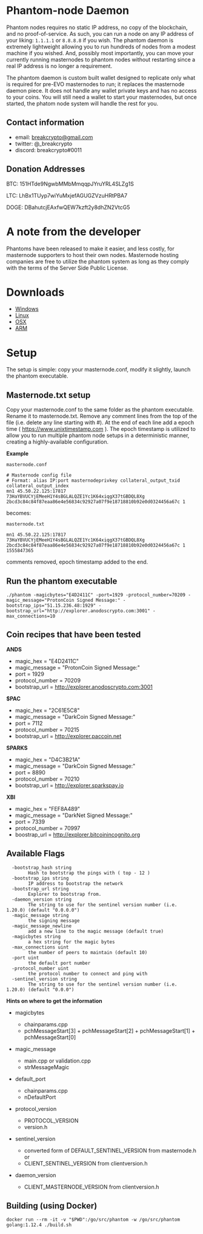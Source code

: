 # Phantom-node Daemon

Phantom nodes requires no static IP address, no copy of the blockchain, and no proof-of-service. As such, you can run a node on any IP address of your liking: `1.1.1.1` or `8.8.8.8` if you wish. The phantom daemon is extremely lightweight allowing you to run hundreds of nodes from a modest machine if you wished. And, possibly most importantly, you can move your currently running masternodes to phantom nodes without restarting since a real IP address is no longer a requirement.

The phantom daemon is custom built wallet designed to replicate only what is required for pre-EVO masternodes to run; it replaces the masternode daemon piece. It does not handle any wallet private keys and has no access to your coins. You will still need a wallet to start your masternodes, but once started, the phatom node system will handle the rest for you.

## Contact information

* email: breakcrypto@gmail.com
* twitter: @_breakcrypto
* discord: breakcrypto#0011

## Donation Addresses
BTC: 151HTde9NgwbMMbMmqqpJYruYRL4SLZg1S

LTC: LhBx1TUyp7wiYuMxjefAGUGZVzuHRtPBA7

DOGE: DBahutcjEAxfwQEW7kzft2y8dhZN2VtcG5

# A note from the developer

Phantoms have been released to make it easier, and less costly, for masternode supporters to host their own nodes. Masternode hosting companies are free to utilize the phantom system as long as they comply with the terms of the Server Side Public License. 

# Downloads

* [Windows](https://github.com/breakcrypto/phantom/releases/download/v0.0.2/phantom-windows-amd64.exe)
* [Linux](https://github.com/breakcrypto/phantom/releases/download/v0.0.2/phantom-linux-amd64)
* [OSX](https://github.com/breakcrypto/phantom/releases/download/v0.0.2/phantom-darwin-amd64)
* [ARM](https://github.com/breakcrypto/phantom/releases/download/v0.0.2/phantom-linux-arm)

# Setup 

The setup is simple: copy your masternode.conf, modify it slightly, launch the phantom executable.

## Masternode.txt setup

Copy your masternode.conf to the same folder as the phantom executable. Rename it to masternode.txt. Remove any comment lines from the top of the file (i.e. delete any line starting with #). At the end of each line add a epoch time ( https://www.unixtimestamp.com ). The epoch timestamp is utilized to allow you to run multiple phantom node setups in a deterministic manner, creating a highly-available configuration.

**Example**

`masternode.conf`
```
# Masternode config file
# Format: alias IP:port masternodeprivkey collateral_output_txid collateral_output_index
mn1 45.50.22.125:17817 73HaYBVUCYjEMeeH1Y4sBGLALQZE1Yc1K64xiqgX37tGBDQL8Xg 2bcd3c84c84f87eaa86e4e56834c92927a07f9e18718810b92e0d0324456a67c 1
```

becomes:

`masternode.txt`
```
mn1 45.50.22.125:17817 73HaYBVUCYjEMeeH1Y4sBGLALQZE1Yc1K64xiqgX37tGBDQL8Xg 2bcd3c84c84f87eaa86e4e56834c92927a07f9e18718810b92e0d0324456a67c 1 1555847365
```

comments removed, epoch timestamp added to the end.

## Run the phantom executable

```
./phantom -magicbytes="E4D2411C" -port=1929 -protocol_number=70209 -magic_message="ProtonCoin Signed Message:" -bootstrap_ips="51.15.236.48:1929" -bootstrap_url="http://explorer.anodoscrypto.com:3001" -max_connections=10
```

## Coin recipes that have been tested

**ANDS**

* magic_hex = "E4D2411C"
* magic_message = "ProtonCoin Signed Message:"
* port = 1929
* protocol_number = 70209
* bootstrap_url = http://explorer.anodoscrypto.com:3001

**$PAC** 

* magic_hex = "2C61E5C8"
* magic_message = "DarkCoin Signed Message:"
* port = 7112
* protocol_number = 70215
* bootstrap_url = http://explorer.paccoin.net

**SPARKS**

* magic_hex = "D4C3B21A"
* magic_message = "DarkCoin Signed Message:"
* port = 8890
* protocol_number = 70210
* bootstrap_url = http://explorer.sparkspay.io

**XBI**

* magic_hex = "FEF8A489"
* magic_message = "DarkNet Signed Message:"
* port = 7339
* protocol_number = 70997
* boostrap_url = http://explorer.bitcoinincognito.org

## Available Flags

```
  -bootstrap_hash string
    	Hash to bootstrap the pings with ( top - 12 )
  -bootstrap_ips string
    	IP address to bootstrap the network
  -bootstrap_url string
    	Explorer to bootstrap from.
  -daemon_version string
    	The string to use for the sentinel version number (i.e. 1.20.0) (default "0.0.0.0")
  -magic_message string
    	the signing message
  -magic_message_newline
    	add a new line to the magic message (default true)
  -magicbytes string
    	a hex string for the magic bytes
  -max_connections uint
    	the number of peers to maintain (default 10)
  -port uint
    	the default port number
  -protocol_number uint
    	the protocol number to connect and ping with
  -sentinel_version string
    	The string to use for the sentinel version number (i.e. 1.20.0) (default "0.0.0")
```

**Hints on where to get the information**

* magicbytes
  * chainparams.cpp
  * pchMessageStart[3] + pchMessageStart[2] + pchMessageStart[1] + pchMessageStart[0]
  
* magic_message
  * main.cpp or validation.cpp
  * strMessageMagic 
  
* default_port
  * chainparams.cpp
  * nDefaultPort
  
* protocol_version
  * PROTOCOL_VERSION
  * version.h
  
* sentinel_version
  * converted form of DEFAULT_SENTINEL_VERSION from masternode.h or
  * CLIENT_SENTINEL_VERSION from clientversion.h
  
* daemon_version
  * CLIENT_MASTERNODE_VERSION from clientversion.h

## Building (using Docker)

```
docker run --rm -it -v "$PWD":/go/src/phantom -w /go/src/phantom golang:1.12.4 ./build.sh 
```
